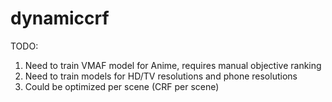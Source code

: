 # dynamiccrf

TODO:

1. Need to train VMAF model for Anime, requires manual objective ranking
2. Need to train models for HD/TV resolutions and phone resolutions
3. Could be optimized per scene (CRF per scene)

